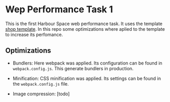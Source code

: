 # Wep Performance Task 1

This is the first Harbour Space web performance task. It uses the template [shop template](https://www.free-css.com/free-css-templates/page280/multishop). In this repo some optimizations where aplied to the template to increase its perfomance.

## Optimizations

* Bundlers: Here webpack was applied. Its configuration can be found in `webpack.config.js`. This generate bundlers in production.

* Minification: CSS minification was applied. Its settings can be found in the `webpack.config.js` file.

* Image compression: [todo]